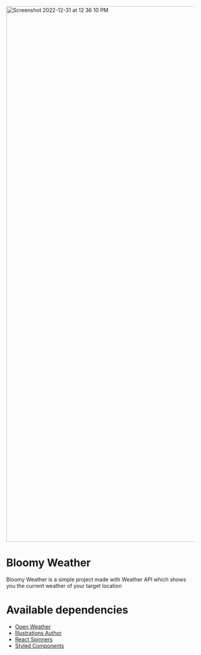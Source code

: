 <img width="1430" alt="Screenshot 2022-12-31 at 12 36 10 PM" src="https://user-images.githubusercontent.com/44535117/210132015-61f35af3-3787-41fc-b445-8bf727cce2b2.png">

# Bloomy Weather
Bloomy Weather is a simple project made with Weather API which shows you the current weather of your target location

# Available dependencies
- [Open Weather](https://openweathermap.org/)
- [Illustrations Author](https://www.freepik.com/author/starline)
- [React Spinners](https://www.npmjs.com/package/react-spinners)
- [Styled Components](https://www.npmjs.com/package/styled-components)
